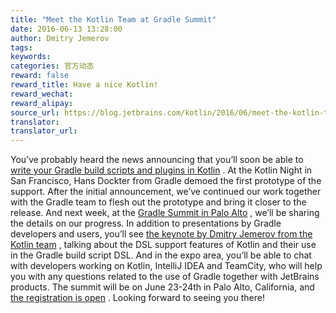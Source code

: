 ```yaml
---
title: "Meet the Kotlin Team at Gradle Summit"
date: 2016-06-13 13:28:00
author: Dmitry Jemerov
tags:
keywords:
categories: 官方动态
reward: false
reward_title: Have a nice Kotlin!
reward_wechat:
reward_alipay:
source_url: https://blog.jetbrains.com/kotlin/2016/06/meet-the-kotlin-team-at-gradle-summit/
translator:
translator_url:
---
```


You’ve probably heard the news announcing that you’ll soon be able to [write your Gradle build scripts and plugins in Kotlin](https://blog.jetbrains.com/kotlin/2016/05/gradle-meets-kotlin/) . At the Kotlin Night in San Francisco, Hans Dockter from Gradle demoed the first prototype of the support. After the initial announcement, we’ve continued our work together with the Gradle team to flesh out the prototype and bring it closer to the release. And next week, at the [Gradle Summit in Palo Alto](https://gradlesummit.com/) , we’ll be sharing the details on our progress.
In addition to presentations by Gradle developers and users, you’ll see [the keynote by Dmitry Jemerov from the Kotlin team](https://gradlesummit.com/schedule/kotlin) , talking about the DSL support features of Kotlin and their use in the Gradle build script DSL. And in the expo area, you’ll be able to chat with developers working on Kotlin, IntelliJ IDEA and TeamCity, who will help you with any questions related to the use of Gradle together with JetBrains products.
The summit will be on June 23-24th in Palo Alto, California, and [the registration is open](https://info.gradlesummit.com/conference/palo_alto/2016/06/register) . Looking forward to seeing you there!
